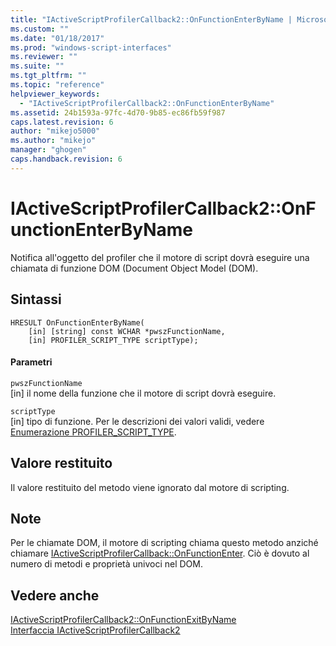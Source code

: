 ```yaml
---
title: "IActiveScriptProfilerCallback2::OnFunctionEnterByName | Microsoft Docs"
ms.custom: ""
ms.date: "01/18/2017"
ms.prod: "windows-script-interfaces"
ms.reviewer: ""
ms.suite: ""
ms.tgt_pltfrm: ""
ms.topic: "reference"
helpviewer_keywords: 
  - "IActiveScriptProfilerCallback2::OnFunctionEnterByName"
ms.assetid: 24b1593a-97fc-4d70-9b85-ec86fb59f987
caps.latest.revision: 6
author: "mikejo5000"
ms.author: "mikejo"
manager: "ghogen"
caps.handback.revision: 6
---
```

# IActiveScriptProfilerCallback2::OnFunctionEnterByName
Notifica all'oggetto del profiler che il motore di script dovrà eseguire una chiamata di funzione DOM \(Document Object Model \(DOM\).  
  
## Sintassi  
  
```  
HRESULT OnFunctionEnterByName(  
    [in] [string] const WCHAR *pwszFunctionName,  
    [in] PROFILER_SCRIPT_TYPE scriptType);  
```  
  
#### Parametri  
 `pwszFunctionName`  
 \[in\] il nome della funzione che il motore di script dovrà eseguire.  
  
 `scriptType`  
 \[in\] tipo di funzione.  Per le descrizioni dei valori validi, vedere [Enumerazione PROFILER\_SCRIPT\_TYPE](../../winscript/reference/profiler-script-type-enumeration.md).  
  
## Valore restituito  
 Il valore restituito del metodo viene ignorato dal motore di scripting.  
  
## Note  
 Per le chiamate DOM, il motore di scripting chiama questo metodo anziché chiamare [IActiveScriptProfilerCallback::OnFunctionEnter](../../winscript/reference/iactivescriptprofilercallback-onfunctionenter.md).  Ciò è dovuto al numero di metodi e proprietà univoci nel DOM.  
  
## Vedere anche  
 [IActiveScriptProfilerCallback2::OnFunctionExitByName](../../winscript/reference/iactivescriptprofilercallback2-onfunctionexitbyname.md)   
 [Interfaccia IActiveScriptProfilerCallback2](../../winscript/reference/iactivescriptprofilercallback2-interface.md)